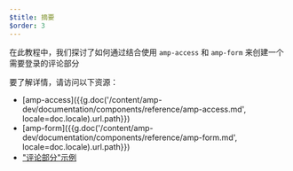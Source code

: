 ```yaml
---
$title: 摘要
$order: 3
---
```


在此教程中，我们探讨了如何通过结合使用 `amp-access` 和 `amp-form` 来创建一个需要登录的评论部分

要了解详情，请访问以下资源：

- [amp-access]({{g.doc('/content/amp-dev/documentation/components/reference/amp-access.md', locale=doc.locale).url.path}})
- [amp-form]({{g.doc('/content/amp-dev/documentation/components/reference/amp-form.md', locale=doc.locale).url.path}})
- ["评论部分"示例](https://ampbyexample.com/samples_templates/comment_section/)
